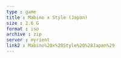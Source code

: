 ```yaml
---
type : game
title : Mabino x Style (Japan)
size : 2.6 G
format : iso
archive : zip
server : myrient
link2 : Mabino%20x%20Style%20%28Japan%29
---
```

